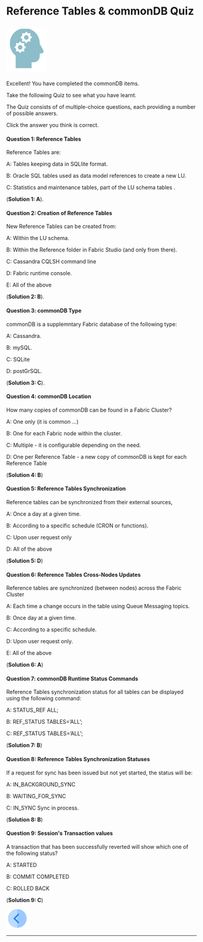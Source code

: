 # Reference Tables & commonDB Quiz

## ![](/academy/Training_Level_1/03_fabric_basic_LU/images/Quiz.png)
Excellent! 
You have completed the commonDB items.


Take the following Quiz to see what you have learnt. 

The Quiz consists of of multiple-choice questions, each providing a number of possible answers. 

Click the answer you think is correct. 



#### Question 1: Reference Tables

Reference Tables are:

A: Tables keeping data in SQLlite format.

B: Oracle SQL tables used as data model references to create a new LU.

C: Statistics and maintenance tables, part of the LU schema tables .


(**Solution 1: A**).




#### Question 2: Creation of Reference Tables

New Reference Tables can be created from:

A: Within the LU schema.

B: Within the Reference folder in Fabric Studio (and only from there).

C: Cassandra CQLSH command line 

D: Fabric runtime console.

E: All of the above

(**Solution 2: B**).




#### Question 3: commonDB Type

commonDB is a supplemntary Fabric database of the following type:

A: Cassandra.

B: mySQL.

C: SQLite

D: postGrSQL.

(**Solution 3: C**).



#### Question 4: commonDB Location

How many copies of commonDB can be found in a Fabric Cluster?

A: One only (it is common ...)

B: One for each Fabric node within the cluster.

C: Multiple - it is configurable depending on the need. 

D: One per Reference Table - a new copy of commonDB is kept for each Reference Table

(**Solution 4: B**)


#### Question 5: Reference Tables Synchronization

Reference tables can be synchronized from their external sources,

A: Once a day at a given time.

B: According to a specific schedule (CRON or functions).

C: Upon user request only

D: All of the above

(**Solution 5: D**)



#### Question 6: Reference Tables Cross-Nodes Updates

Reference tables are synchronized (between nodes) across the Fabric Cluster 

A: Each time a change occurs in the table using Queue Messaging topics.

B: Once day at a given time.

C: According to a specific schedule.

D: Upon user request only.

E: All of the above

(**Solution 6: A**)







#### Question 7: commonDB Runtime Status Commands

Reference Tables synchronization status for all tables can be displayed using the following command:

A: STATUS_REF ALL;

B: REF_STATUS TABLES=’ALL’;

C: REF_STATUS TABLES=’ALL’;

(**Solution 7: B**)



#### Question 8: Reference Tables Synchronization Statuses

If a request for sync has been issued but not yet started, the status will be:

A: IN_BACKGROUND_SYNC

B: WAITING_FOR_SYNC

C: IN_SYNC
Sync in process.

(**Solution 8: B**)



#### Question 9: Session's Transaction values

A transaction that has been successfully reverted will show which one of the following status?

A: STARTED

B: COMMIT COMPLETED

C: ROLLED BACK

(**Solution 9: C**)



[![Previous](/articles/images/Previous.png)](/academy/Training_Level_1/08_reference(commonDB)_tables/04_commonDB_solutions.md)

------
